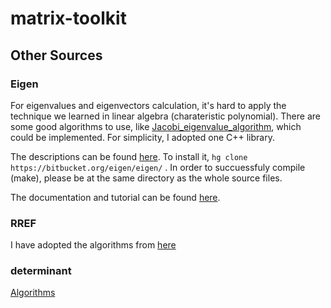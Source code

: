 # matrix-toolkit

## Other Sources

### Eigen
For eigenvalues and eigenvectors calculation, it's hard to apply the technique we learned in linear algebra (charateristic polynomial). There are some good algorithms to use, like [Jacobi_eigenvalue_algorithm](https://en.wikipedia.org/wiki/Jacobi_eigenvalue_algorithm), which could be implemented. For simplicity, I adopted one C++ library. 

The descriptions can be found [here](http://eigen.tuxfamily.org/index.php?title=Main_Page). To install it, 
`
hg clone https://bitbucket.org/eigen/eigen/
` . In order to succuessfuly compile (make), please be at the same directory as the whole source files. 

The documentation and tutorial can be found [here](http://eigen.tuxfamily.org/dox/index.html). 

### RREF
I have adopted the algorithms from [here](http://rosettacode.org/wiki/Reduced_row_echelon_form#C.2B.2B)

### determinant
[Algorithms](https://www.tutorialspoint.com/cplusplus-program-to-compute-determinant-of-a-matrix)
